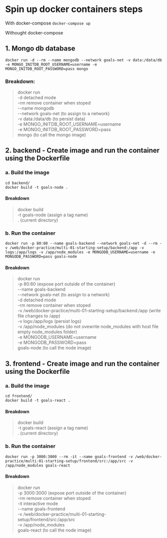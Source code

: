 # Spin up docker containers steps

With docker-compose
`docker-compose up`

Withought docker-compose

## 1. Mongo db database

`docker run -d --rm --name mongodb --network goals-net -v data:/data/db -e MONGO_INITDB_ROOT_USERNAME=username -e MONGO_INITDB_ROOT_PASSWORD=pass mongo`

### Breakdown:

> docker run <br>
> -d detached mode <br>
> -rm remove container when stoped <br>
> --name mongodb <br>
> --network goals-net (to assign to a network) <br>
> -v data:/data/db (to persist data) <br>
> -e MONGO_INITDB_ROOT_USERNAME=username <br>
> -e MONGO_INITDB_ROOT_PASSWORD=pass <br>
> mongo (to call the mongo image)<br>

## 2. backend - Create image and run the container using the Dockerfile

### a. Build the image

`cd backend/`<br>
`docker build -t goals-node .`

#### Breakdown

> docker build<br>
> -t goals-node (assign a tag name)<br>
> . (current directory)

### b. Run the container

`docker run -p 80:80 --name goals-backend --network goals-net -d --rm -v /web/docker-practice/multi-01-starting-setup/backend:/app -v logs:/app/logs -v /app/node_modules -e MONGODB_USERNAME=username -e MONGODB_PASSWORD=pass goals-node`

#### Breakdown

> docker run <br>
> -p 80:80 (expose port outside of the container)<br>
> --name goals-backend<br>
> --network goals-net (to assign to a network) <br>
> -d detached mode <br>
> -rm remove container when stoped <br>
> -v /web/docker-practice/multi-01-starting-setup/backend:/app (write file changes to /app)<br>
> -v logs:/app/logs (persist logs)<br>
> -v /app/node_modules (do not ovewrite node_modules with host file empty node_modules folder)<br>
> -e MONGODB_USERNAME=username<br>
> -e MONGODB_PASSWORD=pass<br>
> goals-node (to call the node image)<br>

## 3. frontend - Create image and run the container using the Dockerfile

### a. Build the image

`cd frontend/`<br>
`docker build -t goals-react .`

#### Breakdown

> docker build<br>
> -t goals-react (assign a tag name)<br>
> . (current directory)

### b. Run the container

`docker run -p 3000:3000 --rm -it --name goals-frontend -v /web/docker-practice/multi-01-starting-setup/frontend/src:/app/src -v /app/node_modules goals-react`

#### Breakdown

> docker run<br>
> -p 3000:3000 (expose port outside of the container)<br>
> -rm remove container when stoped<br>
> -it interactive mode<br>
> --name goals-frontend<br>
> -v /web/docker-practice/multi-01-starting-setup/frontend/src:/app/src<br>
> -v /app/node_modules<br>
> goals-react (to call the node image)<br>
